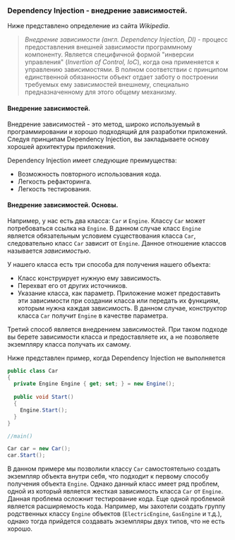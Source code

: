 ### Dependency Injection - внедрение зависимостей.

Ниже представлено определение из сайта *Wikipedia*.

> *Внедрение зависимости (англ. Dependency Injection, DI)* - процесс предоставления внешней зависимости программному компоненту. Является специфичной формой 
"инверсии управления" (*Invertion of Control, IoC*), когда она применяется к управлению зависимостями. В полном соответствии с принципом единственной обязанности
объект отдает заботу о построении требуемых ему зависимостей внешнему, специально предназначенному для этого общему механизму.

#### Внедрение зависимостей.

Внедрение зависимостей - это метод, широко используемый в программировании и хорошо подходящий для разработки приложений. Следуя принципам Dependency Injection, вы 
закладываете основу хорошей архитектуры приложения.

Dependency Injection имеет следующие преимущества:
- Возможность повторного использования кода.
- Легкость рефакторинга.
- Легкость тестирования.

#### Внедрение зависимостей. Основы.

Например, у нас есть два класса: `Car` и `Engine`. Классу `Car` может потребоваться ссылка на `Engine`. В данном случае класс `Engine` является обязательным условием существования класса `Car`, следовательно класс `Car` зависит от `Engine`. Данное отношение классов называется *зависимостью*.

У нашего класса есть три способа для получения нашего объекта:
- Класс конструирует нужную ему зависимость.
- Перехват его от других источников.
- Указание класса, как параметр. Приложение может предоставить эти зависимости при создании класса или передать их функциям, которым нужна каждая зависимость. В данном случае, конструктор класса `Car` получит `Engine` в качестве параметра.

Третий способ является внедрением зависимостей. При таком подходе вы берете зависимости класса и предоставляете их, а не позволяете экземпляру класса получать их самому.

Ниже представлен пример, когда Dependency Injection не выполняется

```csharp
public class Car
{
  private Engine Engine { get; set; } = new Engine();
  
  public void Start()
  {
    Engine.Start();
  }
}

//main()

Car car = new Car();
car.Start();
```

В данном примере мы позволили классу `Car` самостоятельно создать экземпляр объекта внутри себя, что подходит к первому способу получения объекта `Engine`. Однако данный класс имеет ряд проблем, одной из который является жесткая зависимость класса `Car` от `Engine`. Данная проблема осложнит тестирование кода. Еще одной проблемой является расширяемость кода. Например, мы захотели создать группу родственных классу `Engine` объектов (`ElectricEngine`, `GasEngine` и т.д.), однако тогда прийдется создавать экземпляры двух типов, что не есть хорошо.
